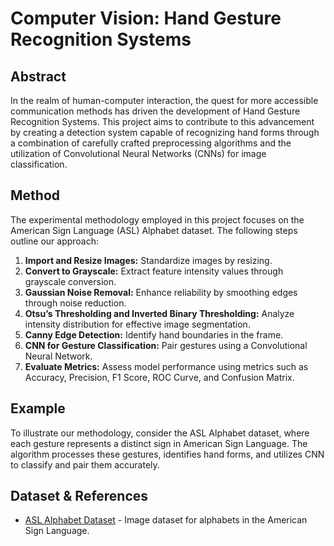# Computer Vision: Hand Gesture Recognition Systems

## Abstract
In the realm of human-computer interaction, the quest for more accessible communication methods has driven the development of Hand Gesture Recognition Systems. This project aims to contribute to this advancement by creating a detection system capable of recognizing hand forms through a combination of carefully crafted preprocessing algorithms and the utilization of Convolutional Neural Networks (CNNs) for image classification.

## Method
The experimental methodology employed in this project focuses on the American Sign Language (ASL) Alphabet dataset. The following steps outline our approach:

1. **Import and Resize Images:** Standardize images by resizing.
2. **Convert to Grayscale:** Extract feature intensity values through grayscale conversion.
3. **Gaussian Noise Removal:** Enhance reliability by smoothing edges through noise reduction.
4. **Otsu’s Thresholding and Inverted Binary Thresholding:** Analyze intensity distribution for effective image segmentation.
5. **Canny Edge Detection:** Identify hand boundaries in the frame.
6. **CNN for Gesture Classification:** Pair gestures using a Convolutional Neural Network.
7. **Evaluate Metrics:** Assess model performance using metrics such as Accuracy, Precision, F1 Score, ROC Curve, and Confusion Matrix.

## Example
To illustrate our methodology, consider the ASL Alphabet dataset, where each gesture represents a distinct sign in American Sign Language. The algorithm processes these gestures, identifies hand forms, and utilizes CNN to classify and pair them accurately.

## Dataset & References
- [ASL Alphabet Dataset](https://www.kaggle.com/datasets/grassknoted/asl-alphabet/data) - Image dataset for alphabets in the American Sign Language.

